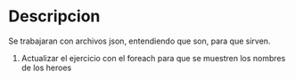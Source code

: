 # Descripcion      
Se trabajaran con archivos json, entendiendo que son, para que sirven.

1. Actualizar el ejercicio con el foreach para que se muestren los nombres de los heroes
